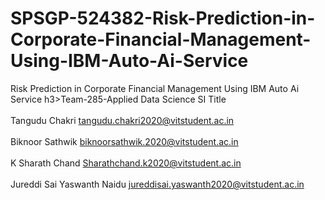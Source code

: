 # SPSGP-524382-Risk-Prediction-in-Corporate-Financial-Management-Using-IBM-Auto-Ai-Service
Risk Prediction in Corporate Financial Management Using IBM Auto Ai Service
h3>Team-285-Applied Data Science	SI Title 	<br>	
Tangudu	Chakri	tangudu.chakri2020@vitstudent.ac.in	<br>	
Biknoor	Sathwik	biknoorsathwik.2020@vitstudent.ac.in			<br>	
K Sharath Chand	Sharathchand.k2020@vitstudent.ac.in				<br>	
Jureddi	Sai Yaswanth Naidu	jureddisai.yaswanth2020@vitstudent.ac.in	</h3>
